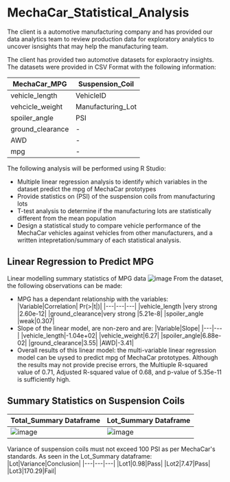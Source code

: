 # MechaCar_Statistical_Analysis

The client is a automotive manufacturing company and has provided our data analytics team to review production data for exploratory analytics to uncover isnsights that may help the manufacturing team.

The client has provided two automotive datasets for exploraotry insights. The datasets were provided in CSV Format with the following information:

|MechaCar_MPG|Suspension_Coil|
|---|---|
|vehicle_length|VehicleID|
|vehcicle_weight|Manufacturing_Lot|
|spoiler_angle|PSI|
|ground_clearance|-|
|AWD|-|
|mpg|-|

The following analysis will be performed using R Studio:
- Multiple linear regression analysis to identify which variables in the dataset predict the mpg of MechaCar prototypes
- Provide statistics on (PSI) of the suspension coils from manufacturing lots
- T-test analysis to determine if the manufacturing lots are statistically different from the mean population
- Design a statistical study to compare vehicle performance of the MechaCar vehicles against vehicles from other manufacturers, and a written intepretation/summary of each statistical analysis.

## Linear Regression to Predict MPG
Linear modelling summary statistics of MPG data
![image](https://user-images.githubusercontent.com/79720695/127789702-a4a1fda9-94c0-44e2-a250-0a240d0b5d10.png)
From the dataset, the following observations can be made:
- MPG has a dependant relationship with the variables: 
  |Variable|Correlation| Pr(>\|t\|)|
  |---|---|---|
  |vehicle_length |very strong |2.60e-12| 
  |ground_clearance|very strong |5.21e-8| 
  |spoiler_angle |weak|0.307|
- Slope of the linear model, are non-zero and are:
  |Variable|Slope|
  |---|---|
  |vehicle_length|-1.04e+02|
  |vehicle_weight|6.27|
  |spoiler_angle|6.88e-02|
  |ground_clearance|3.55|
  |AWD|-3.41|
 - Overall results of this linear model: the multi-variable linear regression model can be uysed to predict mpg of MechaCar prototypes. Although the results may not provide precise errors, the Multiuple R-squared value of 0.71, Adjusted R-squared value of 0.68, and p-value of 5.35e-11 is sufficiently high.

## Summary Statistics on Suspension Coils
|Total_Summary Dataframe|Lot_Summary Dataframe|
|---|---|
|![image](https://user-images.githubusercontent.com/79720695/127793049-1223d805-6c17-462d-8e7a-fef88dc898b8.png)|![image](https://user-images.githubusercontent.com/79720695/127793033-1123a07f-55a8-4fb0-b9fd-16ae13fc3432.png)|

Variance of suspension coils must not exceed 100 PSI as per MechaCar's standards. As seen in the Lot_Summary dataframe:
|Lot|Variance|Conclusion|
|---|---|---|
|Lot1|0.98|Pass|
|Lot2|7.47|Pass|
|Lot3|170.29|Fail|
